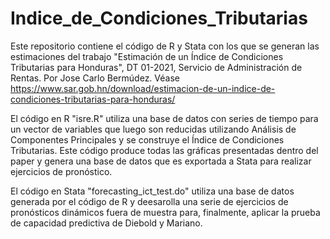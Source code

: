 # Indice_de_Condiciones_Tributarias
Este repositorio contiene el código de R y Stata con los que se generan las estimaciones del trabajo "Estimación de un Índice de Condiciones Tributarias para Honduras", DT 01-2021, Servicio de Administración de Rentas. Por Jose Carlo Bermúdez. Véase https://www.sar.gob.hn/download/estimacion-de-un-indice-de-condiciones-tributarias-para-honduras/

El código en R "isre.R" utiliza una base de datos con series de tiempo para un vector de variables que luego son reducidas utilizando Análisis de Componentes Principales y se construye el Índice de Condiciones Tributarias. Este código produce todas las gráficas presentadas dentro del paper y genera una base de datos que es exportada a Stata para realizar ejercicios de pronóstico.

El código en Stata "forecasting_ict_test.do" utiliza una base de datos generada por el código de R y deesarolla una serie de ejercicios de pronósticos dinámicos fuera de muestra para, finalmente, aplicar la prueba de capacidad predictiva de Diebold y Mariano.
